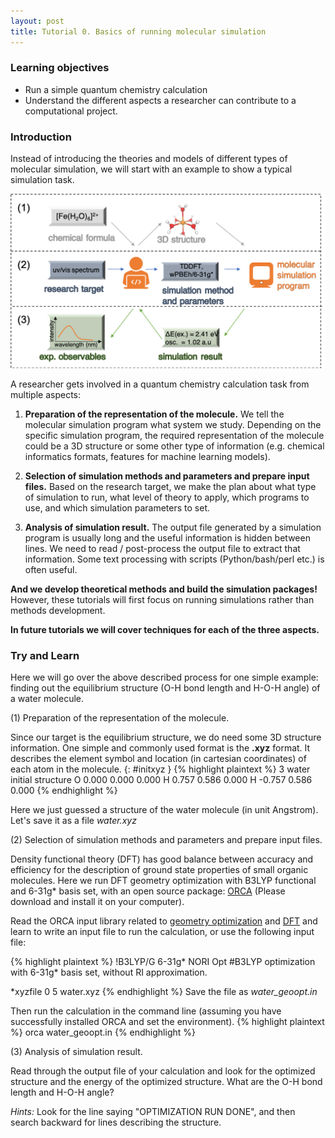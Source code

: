 ```yaml
---
layout: post
title: Tutorial 0. Basics of running molecular simulation
---
```


### Learning objectives
* Run a simple quantum chemistry calculation
* Understand the different aspects a researcher can contribute to a computational project.

### Introduction
Instead of introducing the theories and models of different types of molecular simulation, we will start with an example to show a typical simulation task.

![Simulation](/images/tutorial-0/simulation.png)

A researcher gets involved in a quantum chemistry calculation task from multiple aspects:

1. **Preparation of the representation of the molecule.** We tell the molecular simulation program what system we study. Depending on the specific simulation program, the required representation of the molecule could be a 3D structure or some other type of information (e.g. chemical informatics formats, features for machine learning models).

1. **Selection of simulation methods and parameters and prepare input files.**
Based on the research target, we make the plan about what type of simulation to run, what level of theory to apply, which programs to use, and which simulation parameters to set.

1. **Analysis of simulation result.** The output file generated by a simulation program is usually long and the useful information is hidden between lines. We need to read / post-process the output file to extract that information. Some text processing with scripts (Python/bash/perl etc.) is often useful.

**And we develop theoretical methods and build the simulation packages!** However, these tutorials will first focus on running simulations rather than methods development.

**In future tutorials we will cover techniques for each of the three aspects.**

### Try and Learn

Here we will go over the above described process for one simple example: finding out the equilibrium structure (O-H bond length and H-O-H angle) of a water molecule.

(1) Preparation of the representation of the molecule.

Since our target is the equilibrium structure, we do need some 3D structure information. One simple and commonly used format is the **.xyz** format. It describes the element symbol and location (in cartesian coordinates) of each atom in the molecule.
{: #initxyz }
{% highlight plaintext %}
3
water initial structure
O  0.000 0.000 0.000
H  0.757 0.586 0.000
H -0.757 0.586 0.000
{% endhighlight %}

Here we just guessed a structure of the water molecule (in unit Angstrom). Let's save it as a file *water.xyz*

(2) Selection of simulation methods and parameters and prepare input files.

Density functional theory (DFT) has good balance between accuracy and efficiency for the description of ground state properties of small organic molecules. Here we run DFT geometry optimization with B3LYP functional and 6-31g* basis set, with an open source package: [ORCA](https://orcaforum.kofo.mpg.de/app.php/portal) (Please download and install it on your computer).

Read the ORCA input library related to [geometry optimization](https://sites.google.com/site/orcainputlibrary/geometry-optimizations) and [DFT](https://sites.google.com/site/orcainputlibrary/dft) and learn to write an input file to run the calculation, or use the following input file:

{% highlight plaintext %}
!B3LYP/G 6-31g* NORI Opt
#B3LYP optimization with 6-31g* basis set, without RI approximation.

*xyzfile 0 5 water.xyz
{% endhighlight %}
Save the file as *water_geoopt.in*

Then run the calculation in the command line (assuming you have successfully installed ORCA and set the environment).
{% highlight plaintext %}
orca water_geoopt.in
{% endhighlight %}

(3) Analysis of simulation result.

Read through the output file of your calculation and look for the optimized structure and the energy of the optimized structure. What are the O-H bond length and H-O-H angle?

*Hints:* Look for the line saying "OPTIMIZATION RUN DONE", and then search backward for lines describing the structure.
